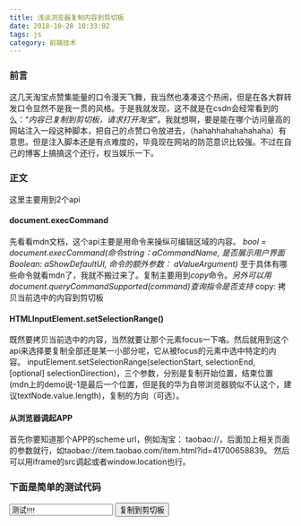 ```yaml
---
title: 浅谈浏览器复制内容到剪切板
date: 2018-10-28 10:33:02
tags: js
category: 前端技术
---
```


### 前言
这几天淘宝点赞集能量的口令漫天飞舞，我当然也凑凑这个热闹，但是在各大群转发口令显然不是我一贯的风格。于是我就发现，这不就是在csdn会经常看到的么：“*内容已复制到剪切板，请求打开淘宝*”。我就想啊，要是能在哪个访问量高的网站注入一段这种脚本，把自己的点赞口令放进去，（hahahhahahahahaha）有意思。但是注入脚本还是有点难度的，毕竟现在网站的防范意识比较强。不过在自己的博客上搞搞这个还行，权当娱乐一下。

### 正文
  这里主要用到2个api
  #### document.execCommand
  先看看mdn文档，这个api主要是用命令来操纵可编辑区域的内容。
  *bool = document.execCommand(命令string：aCommandName, 是否展示用户界面Boolean: aShowDefaultUI, 命令的额外参数： aValueArgument)*
  至于具体有哪些命令就看mdn了，我就不搬过来了。复制主要用到*copy*命令。*另外可以用document.queryCommandSupported(command)查询指令是否支持*
  copy: 拷贝当前选中的内容到剪切板
  #### HTMLInputElement.setSelectionRange()
  既然要拷贝当前选中的内容，当然就要让那个元素focus一下咯。然后就用到这个api来选择要复制全部还是某一小部分呢，它从被focus的元素中选中特定的内容。
  inputElement.setSelectionRange(selectionStart, selectionEnd, [optional] selectionDirection)，三个参数，分别是复制开始位置，结束位置(mdn上的demo说-1是最后一个位置，但是我的华为自带浏览器貌似不认这个，建议textNode.value.length)，复制的方向（可选）。

  #### 从浏览器调起APP
  首先你要知道那个APP的scheme url，例如淘宝： taobao://，后面加上相关页面的参数就行，如taobao://item.taobao.com/item.html?id=41700658839。
  然后可以用iframe的src调起或者window.location也行。

### 下面是简单的测试代码
<input type="text" name="kouling" id="text1" value="测试!!!!">
<input type="button" name="ensure" id="btn1" value="复制到剪切板">
<!-- <iframe src="taobao://item.taobao.com/item.html?id=41700658839"></iframe> -->

<script>
  let btn = document.getElementById("btn1");
  let textNode = document.getElementById("text1");
  btn.addEventListener("click", function() {
    if(textNode.value) {
      textNode.focus();
      textNode.setSelectionRange(0,textNode.value.length);
      document.execCommand("copy",false);
    }
  });
  // window.location.href="taobao://item.taobao.com/item.html?id=41700658839";
</script>